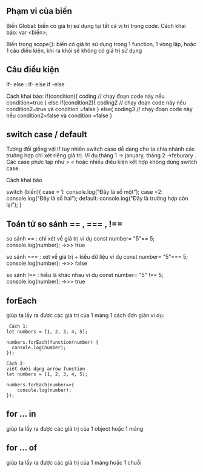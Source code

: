 ## Phạm vi của biến
Biến Global: biến có giá trị sử dụng tại tất cả vị trí trong code.
Cách khai báo: 
var <biến>;

Biến trong scope{}: biến có giá trị sử dụng trong 1 function, 1 vòng lặp, hoặc 1 câu điều kiện, khi ra khỏi sẽ không có giá trị sử dụng

## Câu điều kiện
If- else : 
if- else if -else

Cách khai báo:
if(condition){
    coding                // chạy đoạn code này nếu condition=true
}
else if(condition2){
    coding2              // chạy đoạn code này nếu condition2=true và condition =false
}
else{
    coding3                      // chạy đoạn code này nếu condition2=false và condition =false
}


## switch case / default
Tương đối giống với if tuy nhiên switch case dễ dàng cho ta chia nhánh các trường hợp chỉ xét riêng giá trị. Ví dụ tháng 1 -> january, tháng 2 ->feburary . Các case phức tạp như > < hoặc nhiều điều kiện kết hợp không dùng switch case.

Cách khai báo

switch (biến){
    case = 1: 
        console.log("Đây là số một");
    case =2: 
        console.log("Đây là số hai");
    default: 
         console.log("Đây là trường hợp còn lại");
}


## Toán tử so sánh == , === , !==

so sánh == : chỉ xét về giá trị 
    ví dụ const number= "5"== 5;
    console.log(number); ->>> true

so sánh === : xét về giá trị + kiểu dữ liệu
    ví dụ const number= "5"=== 5;
    console.log(number); ->>> false       

so sánh !== : hiểu là khác nhau
    ví dụ const number= "5" !== 5;
    console.log(number); ->>> true      

## forEach 
giúp ta lấy ra được các giá trị của 1 mảng 1 cách đơn giản
ví dụ:
```
 Cách 1:
let numbers = [1, 2, 3, 4, 5];

numbers.forEach(function(number) {
  console.log(number);
}); 
```
```
Cách 2: 
viết dưới dạng arrow function
let numbers = [1, 2, 3, 4, 5];

numbers.forEach(number=>{
    console.log(number);
}); 
```
## for ... in 
giúp ta lấy ra được các giá trị của 1 object hoặc 1 mảng 


## for ... of

giúp ta lấy ra được các giá trị của  1 mảng hoặc 1 chuỗi 